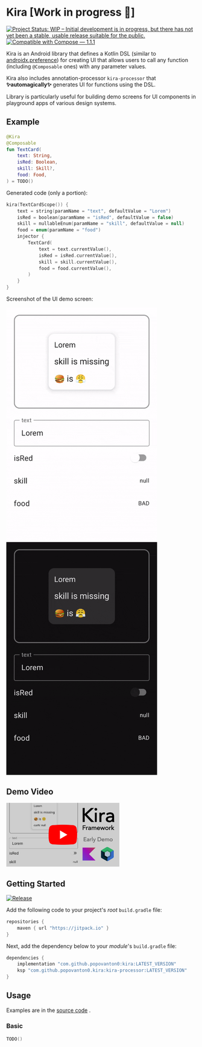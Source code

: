 # Kira  [Work in progress 🚧]

[![Project Status: WIP – Initial development is in progress, but there has not yet been a stable, usable release suitable for the public.](https://www.repostatus.org/badges/latest/wip.svg)](https://www.repostatus.org/#wip)
[![Compatible with Compose — 1.1.1](https://img.shields.io/badge/Compatible%20with%20Compose-1.1.1-brightgreen)](https://developer.android.com/jetpack/androidx/releases/compose-foundation#1.1.1)

Kira is an Android library that defines a Kotlin DSL (similar to 
[androidx.preference](https://developer.android.com/guide/topics/ui/settings)) for creating UI that allows users to call
any function (including `@Composable` ones) with any parameter values.

Kira also includes annotation-processor `kira-processor` that __✨automagically✨__ generates UI for functions using the 
DSL.

Library is particularly useful for building demo screens for UI components in playground apps of various design systems.

## Example

```kotlin
@Kira
@Composable
fun TextCard(
    text: String,
    isRed: Boolean,
    skill: Skill?,
    food: Food,
) = TODO()
```

Generated code (only a portion):

```kotlin
kira(TextCardScope()) {
    text = string(paramName = "text", defaultValue = "Lorem")
    isRed = boolean(paramName = "isRed", defaultValue = false)
    skill = nullableEnum(paramName = "skill", defaultValue = null)
    food = enum(paramName = "food")
    injector {
        TextCard(
            text = text.currentValue(),
            isRed = isRed.currentValue(),
            skill = skill.currentValue(),
            food = food.currentValue(),
        )
    }
}
```

Screenshot of the UI demo screen:

<img width="400" src="images/light/example-ui.gif#gh-light-mode-only" alt="Horizontal ListItems present for each function argument that allow user to provide any value of the argument's type to the function's arguments">
<img width="400" src="images/dark/example-ui.gif#gh-dark-mode-only" alt="Horizontal ListItems present for each function argument that allow user to provide any value of the argument's type to the function's arguments">

## Demo Video

<a href="https://www.youtube.com/watch?v=FOiUPHJNiYI" target="_blank">
    <img width="300" src="images/youtube-thumbnail.jpg" alt="Kira — Early Demo on YouTube">
</a>

## Getting Started

[![Release](https://jitpack.io/v/popovanton0/kira.svg)](https://jitpack.io/#popovanton0/kira)

Add the following code to your project's _root_ `build.gradle` file:

```groovy
repositories {
    maven { url "https://jitpack.io" }
}
```

Next, add the dependency below to your _module_'s `build.gradle` file:

```gradle
dependencies {
    implementation "com.github.popovanton0:kira:LATEST_VERSION"
    ksp "com.github.popovanton0.kira:kira-processor:LATEST_VERSION"
}
```

## Usage

Examples are in
the [source code](https://github.com/popovanton0/kira/blob/master/app/src/main/java/com/popovanton0/kira/demo/MainActivity.kt)
.

### Basic

```kotlin
TODO()
```

<!-- No try-catch https://kotlinlang.slack.com/archives/CJLTWPH7S/p1603748877143100?thread_ts=1603737209.131700&cid=CJLTWPH7S -->

